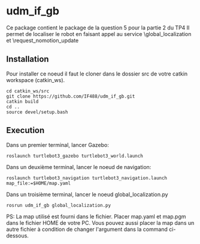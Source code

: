 # udm_if_gb
Ce package contient le package de la question 5 pour la partie 2 du TP4
Il permet de localiser le robot en faisant appel au service \global_localization et \request_nomotion_update


## Installation
Pour installer ce noeud il faut le cloner dans le dossier src de votre catkin workspace (catkin_ws).

```
cd catkin_ws/src
git clone https://github.com/IF488/udm_if_gb.git
catkin build
cd ..
source devel/setup.bash
```

## Execution
Dans un premier terminal, lancer Gazebo:

```
roslaunch turtlebot3_gazebo turtlebot3_world.launch
```

Dans un deuxième terminal, lancer le noeud de navigation:

```
roslaunch turtlebot3_navigation turtlebot3_navigation.launch map_file:=$HOME/map.yaml
```

Dans un troisième terminal, lancer le noeud global_localization.py

```
rosrun udm_if_gb global_localization.py
```

PS: La map utilisé est fourni dans le fichier. Placer map.yaml et map.pgm dans le fichier HOME de votre PC. Vous pouvez aussi placer la map dans un autre fichier à condition de changer l'argument dans la command ci-dessous.